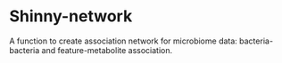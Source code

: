 # Shinny-network
A function to create association network for microbiome data: bacteria-bacteria and feature-metabolite association.
